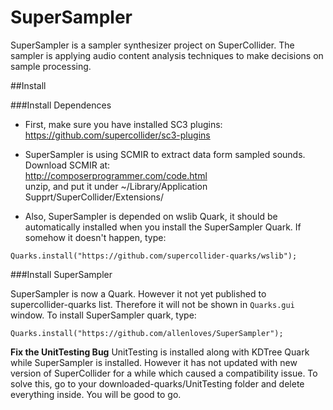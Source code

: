 # SuperSampler
SuperSampler is a sampler synthesizer project on SuperCollider.  The sampler is applying audio content analysis techniques to make decisions on sample processing.


##Install

###Install Dependences

* First, make sure you have installed SC3 plugins:  
https://github.com/supercollider/sc3-plugins

* SuperSampler is using SCMIR to extract data form sampled sounds.  Download SCMIR at:  
http://composerprogrammer.com/code.html  
unzip, and put it under ~/Library/Application Supprt/SuperCollider/Extensions/

<!---
* **Fix SCMIR Bug:** 
```
There is a bug in SCMIR with SuperCollider 3.7 due to the change in SuperCollider.
If you are using SuperCollider 3.7, please do the following to fix this bug: 

Open up SCMIRExtensions/Classes/SCMIRScore.sc and change line 15 from

cmd = program + "-v -2 -N" + oscFilePath.quote

to

cmd = program + "-V -2 -N" + oscFilePath.quote  // Change the lower-case v to capital V
```
-->

* Also, SuperSampler is depended on wslib Quark, it should be automatically installed when you install the SuperSampler Quark.  If somehow it doesn't happen, type:  
```supercollider
Quarks.install("https://github.com/supercollider-quarks/wslib");
```

###Install SuperSampler


SuperSampler is now a Quark.  However it not yet published to supercollider-quarks list.   Therefore it will not be shown in ```Quarks.gui``` window. To install SuperSampler quark, type:  
```supercollider
Quarks.install("https://github.com/allenloves/SuperSampler");
```

**Fix the UnitTesting Bug**
UnitTesting is installed along with KDTree Quark while SuperSampler is installed. However it has not updated with new version of SuperCollider for a while which caused a compatibility issue.  To solve this, go to your downloaded-quarks/UnitTesting folder and delete everything inside.  You will be good to go. 


